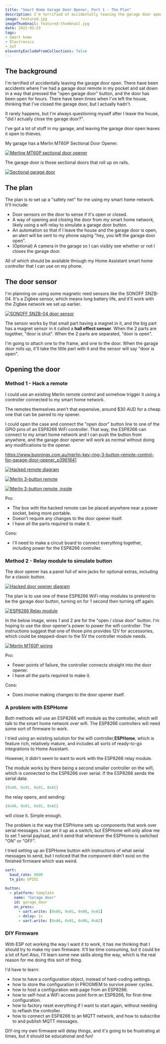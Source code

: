 ```yaml
---
title: "Smart Home Garage Door Opener, Part 1 - The Plan"
description: I'm terrified of accidentally leaving the garage door open. Lets see if I can watch and control it from my smart home?
image: featured.jpg
imageThumbnail: featured-thumbnail.jpg
date: 2022-05-23
tags:
- Smart home
- Electronics
- IoT
eleventyExcludeFromCollections: false
---
```


## The background 
I'm terrified of accidentally leaving the garage door open. There have been accidents where I've had a garage door remote in my pocket and sat down in a way that pressed the "open garage door" button, and the door has been open for hours. There have been times when I've left the house, thinking that I've closed the garage door, but I actually hadn't.

It rarely happens, but I'm always questioning myself after I leave the house, "did I actually close the garage door?". 

I've got a lot of stuff in my garage, and leaving the garage door open leaves it open to thieves.

My garage has a Merlin MT60P Sectional Door Opener.

[![Merline MT60P sectional door opener](Merlin_MT60P_sectional_door_opener.jpg)](Merlin_MT60P_sectional_door_opener.jpg)

The garage door is those sectional doors that roll up on rails.

[![Sectional garage door](sectional_garage_door.png)](sectional_garage_door.png)

## The plan
The plan is to set up a "safety net" for me using my smart home network. It'll include:
* Door sensors on the door to sense if it's open or closed. 
* A way of opening and closing the door from my smart home network, likely using a wifi relay to simulate a garage door button.
* An automation so that if I leave the house and the garage door is open, an alert will be sent to my phone saying "hey, you left the garage door open".
* (Optional) A camera in the garage so I can visibly see whether or not I closes the garage door.

All of which should be available through my Home Assistant smart home controller that I can use on my phone.

## The door sensor
I'm planning on using some magnetic reed sensors like the SONOFF SNZB-04. It's a Zigbee sensor, which means long battery life, and it'll work with the Zigbee network we set up earlier.

[![SONOFF SNZB-04 door sensor](sonoff_snzb_04_door_sensor.jpeg)](sonoff_snzb_04_door_sensor.jpeg)

The sensor works by that small part having a magnet in it, and the big part has a magnet sensor in it called a **hall effect sensor**. When the 2 parts are together, "door is shut". When the 2 parts are separated, "door is open". 

I'm going to attach one to the frame, and one to the door.  When the garage door rolls up, it'll take the little part with it and the sensor will say "door is open".

## Opening the door
### Method 1 - Hack a remote
I could use an existing Merlin remote control and somehow trigger it using a controller connected to my smart home network.

The remotes themselves aren't that expensive, around $30 AUD for a cheap one that can be paired to my opener.

I could open the case and connect the "open door" button line to one of the GPIO pins of an ESP8266 WiFi controller. That way, the ESP8266 can connect to my smart home network and I can push the button from anywhere, and the garage door opener will work as normal without doing any modifications to the opener.

https://www.bunnings.com.au/merlin-key-ring-3-button-remote-control-for-garage-door-opener_p3961841

[![Hacked remote diagram](hacked-remote-diagram.png)](hacked-remote-diagram.png)

[![Merlin 3-button remote](merlin_3_button_remote.jpg)](merlin_3_button_remote.jpg)

[![Merlin 3-button remote, inside](merlin_3_button_remote_inside.jpg)](merlin_3_button_remote_inside.jpg)

Pro:
* The box with the hacked remote can be placed anywhere near a power socket, being more portable.
* Doesn't require any changes to the door opener itself.
* I have all the parts required to make it.

Cons:
* I'll need to make a circuit board to connect everything together, including power for the ESP8266 controller.

### Method 2 - Relay module to simulate button
The door opener has a panel full of wire jacks for optional extras, including for a classic button.

[![Hacked door opener diagram](hacked-door-openener-diagram.png)](hacked-door-openener-diagram.png)

The plan is to use one of these ESP8266 WiFi relay modules to pretend to be the garage door button, turning on for 1 second then turning off again.

[![ESP8266 Relay module](esp8266-relay-module.jpg)](esp8266-relay-module.jpg)

In the below image, wires 1 and 2 are for the "open / close door" button. I'm hoping to use the door opener's power to power the wifi controller. The instructions suggest that one of those pins provides 12V for accessories, which could be stepped-down to the 5V the controller module needs.

[![Merlin MT60P wiring](Merlin-MT60P-wiring.jpeg)](Merlin-MT60P-wiring.jpeg)

Pro:
* Fewer points of failure, the controller connects straight into the door opener.
* I have all the parts required to make it.

Cons:
* Does involve making changes to the door opener itself.

### A problem with ESPHome
Both methods will use an ESP8266 wifi module as the controller, which will talk to the smart home network over wifi. The ESP8266 controllers will need some sort of firmware to work.

I tried using an existing solution for the wifi controller,**ESPHome**, which is feature rich, relatively mature, and includes all sorts of ready-to-go integrations to Home Assistant.

However, it didn't seem to want to work with the ESP8266 relay module.

The module works by there being a second smaller controller on the wifi, which is connected to the ESP8266 over serial.  If the ESP8266 sends the serial data:
```cpp
{0xA0, 0x01, 0x01, 0xA1}
```
the relay opens, and sending:
```cpp
{0xA0, 0x01, 0x01, 0xA2}
```
will close it. Simple enough.

The problem is the way that ESPHome sets up components that work over serial messages.
I can set it up as a switch, but ESPHome will only allow me to set 1 serial payload, and it send that whenever the ESPHome is switched "ON" or "OFF".

I tried setting up an ESPHome button with instructions of what serial messages to send, but I noticed that the component didn't exist on the finished firmware which was weird.
```yaml
uart:
  baud_rate: 9600
  tx_pin: GPIO1
  
button:
  - platform: template
    name: "Garage door"
    id: garage_door
    on_press:
      - uart.write: [0xA0, 0x01, 0x00, 0xA1]
      - delay: 1s
      - uart.write: [0xA0, 0x01, 0x00, 0xA2]
```
### DIY Firmware
With ESP not working the way I want it to work, it has me thinking that I should try to make my own firmware. It'll be time consuming, but it could be a lot of fun! Also, I'll learn some new skills along the way, which is the real reason for me doing this sort of thing. 

I'd have to learn:
* how to have a configuration object, instead of hard-coding settings.
* how to store the configuration in PROGMEM to survive power cycles.
* how to host a configuration web page from an ESP8266.
* how to self-host a WiFi access point form an ESP8266, for first-time configuration.
* how to factory reset everything if I want to start again, without needing to reflash the controller.
* how to connect an ESP8266 to an MQTT network, and how to subscribe to and publish MQTT messages.

DIY-ing my own firmware will delay things, and it's going to be frustrating at times, but it should be educational and fun!